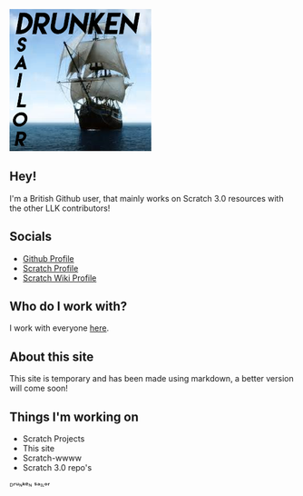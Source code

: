 ![drunken-sailor7.github.io](drunken-sailor-logo.png)

## Hey!
I'm a British Github user, that mainly works on Scratch 3.0 resources with the other LLK contributors!

## Socials 
- [Github Profile](https://github.com/Drunken-Sailor7)
- [Scratch Profile](https://scratch.mit.edu/users/Drunken_Sailor)
- [Scratch Wiki Profile](https://wiki.scratch.mit.edu/wiki/User:Drunken_Sailor)

## Who do I work with?
I work with everyone [here](https://github.com/Drunken-Sailor7?tab=following).

## About this site
This site is temporary and has been made using markdown, a better version will come soon!

## Things I'm working on
- Scratch Projects
- This site
- Scratch-wwww
- Scratch 3.0 repo's



ᴰʳᵘᶰᵏᵉᶰ ˢᵃᶦᶫᵒʳ 
